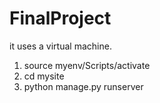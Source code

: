 # FinalProject


it uses a virtual machine. 

1. source myenv/Scripts/activate
2. cd mysite
3. python manage.py runserver